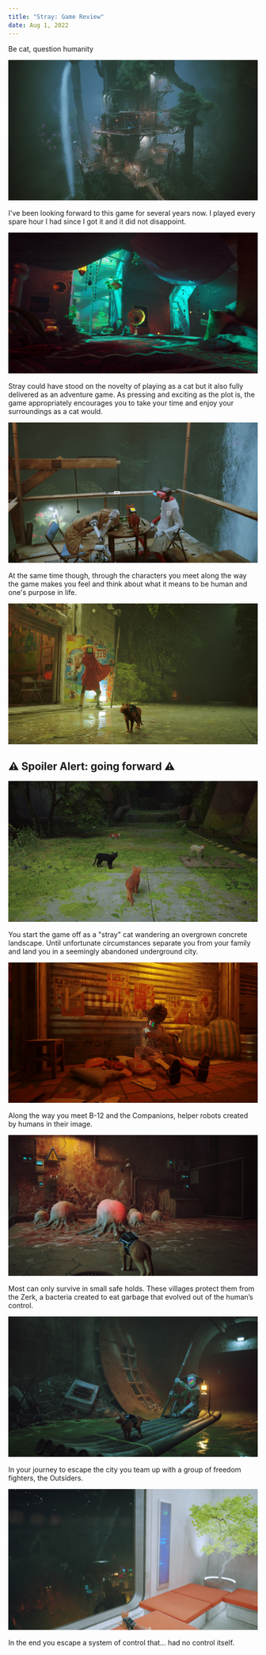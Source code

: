 ```yaml
---
title: "Stray: Game Review"
date: Aug 1, 2022
---
```


Be cat, question humanity

![](/public/screenshots/20220801214508_1.jpg)

I've been looking forward to this game for several years now. I played every spare hour I had since I got it and it did not disappoint.

![](/public/screenshots/20220801212805_1.jpg)

Stray could have stood on the novelty of playing as a cat but it also fully delivered as an adventure game. As pressing and exciting as the plot is, the game appropriately encourages you to take your time and enjoy your surroundings as a cat would.

![](/public/screenshots/20220801213309_1.jpg)

At the same time though, through the characters you meet along the way the game makes you feel and think about what it means to be human and one's purpose in life.

![](/public/screenshots/20220801212105_1.jpg)

## ⚠️ Spoiler Alert: going forward ⚠️

![](/public/screenshots/20220801222529_1.jpg)

You start the game off as a "stray" cat wandering an overgrown concrete landscape. Until unfortunate circumstances separate you from your family and land you in a seemingly abandoned underground city.

![](/public/screenshots/20220801212218_1.jpg)

Along the way you meet B-12 and the Companions, helper robots created by humans in their image. 

![](/public/screenshots/20220801213112_1.jpg)

Most can only survive in small safe holds. These villages protect them from the Zerk, a bacteria created to eat garbage that evolved out of the human’s control.

![](/public/screenshots/20220801212935_1.jpg)

In your journey to escape the city you team up with a group of freedom fighters, the Outsiders.

![](/public/screenshots/20220801215812_1.jpg)

In the end you escape a system of control that… had no control itself.

